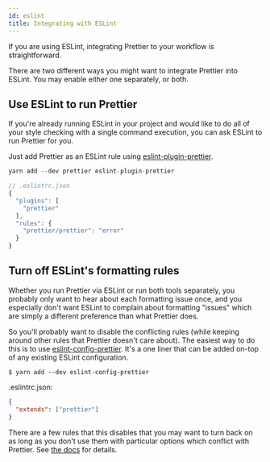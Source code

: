 ```yaml
---
id: eslint
title: Integrating with ESLint
---
```


If you are using ESLint, integrating Prettier to your workflow is
straightforward.

There are two different ways you might want to integrate Prettier into ESLint.
You may enable either one separately, or both.

## Use ESLint to run Prettier

If you're already running ESLint in your project and would like to do all of
your style checking with a single command execution, you can ask ESLint to run
Prettier for you.

Just add Prettier as an ESLint rule using
[eslint-plugin-prettier](https://github.com/prettier/eslint-plugin-prettier).

```js
yarn add --dev prettier eslint-plugin-prettier

// .eslintrc.json
{
  "plugins": [
    "prettier"
  ],
  "rules": {
    "prettier/prettier": "error"
  }
}
```

## Turn off ESLint's formatting rules

Whether you run Prettier via ESLint or run both tools separately, you probably
only want to hear about each formatting issue once, and you especially don't
want ESLint to complain about formatting "issues" which are simply a different
preference than what Prettier does.

So you'll probably want to disable the conflicting rules (while keeping around
other rules that Prettier doesn't care about). The easiest way to do this is to
use
[eslint-config-prettier](https://github.com/prettier/eslint-config-prettier).
It's a one liner that can be added on-top of any existing ESLint configuration.

```
$ yarn add --dev eslint-config-prettier
```

.eslintrc.json:

```json
{
  "extends": ["prettier"]
}
```

There are a few rules that this disables that you may want to turn back on as
long as you don't use them with particular options which conflict with Prettier.
See [the docs](https://github.com/prettier/eslint-config-prettier#special-rules)
for details.
